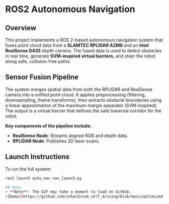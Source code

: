# ROS2 Autonomous Navigation

## Overview

This project implements a ROS 2-based autonomous navigation system that fuses point cloud data from a **SLAMTEC RPLIDAR A2M8** and an **Intel RealSense D435** depth camera. The fused data is used to detect obstacles in real time, generate **SVM-inspired virtual barriers**, and steer the robot along safe, collision-free paths.

## Sensor Fusion Pipeline

The system merges spatial data from both the RPLIDAR and RealSense camera into a unified point cloud. It applies preprocessing (filtering, downsampling, frame transforms), then extracts obstacle boundaries using a linear approximation of the maximum-margin separator (SVM-inspired). The output is a virtual barrier that defines the safe traversal corridor for the robot.

**Key components of the pipeline include:**

- **RealSense Node**: Streams aligned RGB and depth data.  
- **RPLIDAR Node**: Publishes 2D laser scans.

## Launch Instructions

To run the full system:

```bash
ros2 launch auto_nav nav_launch.py

## Demo
> **Note**: The GIF may take a moment to load on GitHub.
![Demo](https://github.com/inhald/svm_self_driving/blob/main/optimized-compression.gif)
